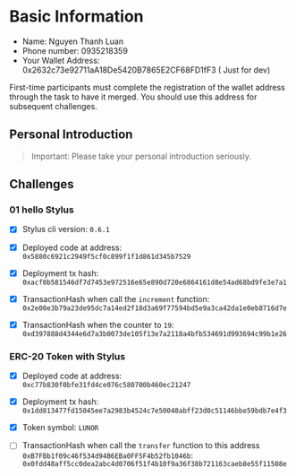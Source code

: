 # Basic Information

* Name: Nguyen Thanh Luan 
* Phone number: 0935218359
* Your Wallet Address: 0x2632c73e92711aA18De5420B7865E2CF68FD1fF3 ( Just for dev)

First-time participants must complete the registration of the wallet address through the task to have it merged. You should use this address for subsequent challenges.  


## Personal Introduction

> Important: Please take your personal introduction seriously.

## Challenges 

### 01 hello Stylus 
- [X] Stylus cli version: `0.6.1`
- [X] Deployed code at address: `0x5880c6921c2949f5cf0c899f1f1d861d345b7529`
- [X] Deployment tx hash: `0xacf0b581546df7d7453e972516e65e890d720e6864161d8e54ad68bd9fe3e7a1`
- [X] TransactionHash when call the `increment` function: `0x2e00e3b79a23de95dc7a14ed2f18d3a69f77594bd5e9a3ca42da1e0eb8716d7e`
- [X] TransactionHash when the counter to `19`: `0xd397888d4344e6d7a3b0073de105f13e7a2118a4bfb534691d993694c99b1e26`


### ERC-20 Token with Stylus
- [X] Deployed code at address: `0xc77b830f0bfe31fd4ce076c580700b460ec21247`
- [X] Deployment tx hash: `0x1dd813477fd15045ee7a2983b4524c7e50048abff23d0c51146bbe59bdb7e4f3`
- [X] Token symbol: `LUNOR` 
- [ ] TransactionHash when call the `transfer` function to this address `0xB7FBb1f09c46f534d94B6EBa0FF5F4b52fb1046b`: `0x0fdd48aff5cc0dea2abc4d0706f51f4b10f9a36f38b721163caeb8e55f11508e`

